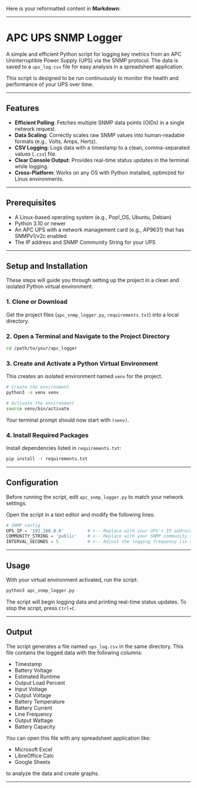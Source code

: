 Here is your reformatted content in **Markdown**:

---

# APC UPS SNMP Logger

A simple and efficient Python script for logging key metrics from an APC Uninterruptible Power Supply (UPS) via the SNMP protocol. The data is saved to a `ups_log.csv` file for easy analysis in a spreadsheet application.

This script is designed to be run continuously to monitor the health and performance of your UPS over time.

---

## Features

* **Efficient Polling**: Fetches multiple SNMP data points (OIDs) in a single network request.
* **Data Scaling**: Correctly scales raw SNMP values into human-readable formats (e.g., Volts, Amps, Hertz).
* **CSV Logging**: Logs data with a timestamp to a clean, comma-separated values (`.csv`) file.
* **Clear Console Output**: Provides real-time status updates in the terminal while logging.
* **Cross-Platform**: Works on any OS with Python installed, optimized for Linux environments.

---

## Prerequisites

* A Linux-based operating system (e.g., Pop!\_OS, Ubuntu, Debian)
* Python 3.10 or newer
* An APC UPS with a network management card (e.g., AP9631) that has SNMPv1/v2c enabled
* The IP address and SNMP Community String for your UPS

---

## Setup and Installation

These steps will guide you through setting up the project in a clean and isolated Python virtual environment.

### 1. Clone or Download

Get the project files (`apc_snmp_logger.py`, `requirements.txt`) into a local directory.

### 2. Open a Terminal and Navigate to the Project Directory

```bash
cd /path/to/your/apc_logger
```

### 3. Create and Activate a Python Virtual Environment

This creates an isolated environment named `venv` for the project.

```bash
# Create the environment
python3 -m venv venv

# Activate the environment
source venv/bin/activate
```

Your terminal prompt should now start with `(venv)`.

### 4. Install Required Packages

Install dependencies listed in `requirements.txt`:

```bash
pip install -r requirements.txt
```

---

## Configuration

Before running the script, edit `apc_snmp_logger.py` to match your network settings.

Open the script in a text editor and modify the following lines:

```python
# SNMP config
UPS_IP = '192.168.0.6'         # <-- Replace with your UPS's IP address
COMMUNITY_STRING = 'public'    # <-- Replace with your SNMP community string
INTERVAL_SECONDS = 5           # <-- Adjust the logging frequency (in seconds)
```

---

## Usage

With your virtual environment activated, run the script:

```bash
python3 apc_snmp_logger.py
```

The script will begin logging data and printing real-time status updates.
To stop the script, press `Ctrl+C`.

---

## Output

The script generates a file named `ups_log.csv` in the same directory. This file contains the logged data with the following columns:

* Timestamp
* Battery Voltage
* Estimated Runtime
* Output Load Percent
* Input Voltage
* Output Voltage
* Battery Temperature
* Battery Current
* Line Frequency
* Output Wattage
* Battery Capacity

You can open this file with any spreadsheet application like:

* Microsoft Excel
* LibreOffice Calc
* Google Sheets

to analyze the data and create graphs.

---
